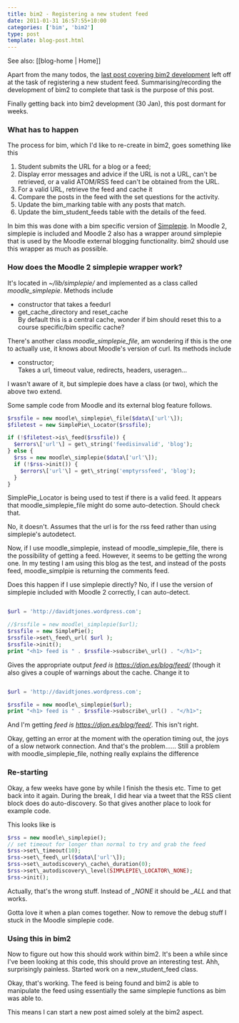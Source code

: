 ```yaml
---
title: bim2 - Registering a new student feed
date: 2011-01-31 16:57:55+10:00
categories: ['bim', 'bim2']
type: post
template: blog-post.html
---
```


See also: [[blog-home | Home]]

Apart from the many todos, the [last post covering bim2 development](/blog2/2010/12/30/progressing-the-student-interface-for-bim2/) left off at the task of registering a new student feed. Summarising/recording the development of bim2 to complete that task is the purpose of this post.

Finally getting back into bim2 development (30 Jan), this post dormant for weeks.

### What has to happen

The process for bim, which I'd like to re-create in bim2, goes something like this

1. Student submits the URL for a blog or a feed;
2. Display error messages and advice if the URL is not a URL, can't be retrieved, or a valid ATOM/RSS feed can't be obtained from the URL.
3. For a valid URL, retrieve the feed and cache it
4. Compare the posts in the feed with the set questions for the activity.
5. Update the bim\_marking table with any posts that match.
6. Update the bim\_student\_feeds table with the details of the feed.

In bim this was done with a bim specific version of [Simplepie](http://simplepie.org/). In Moodle 2, simplepie is included and Moodle 2 also has a wrapper around simplepie that is used by the Moodle external blogging functionality. bim2 should use this wrapper as much as possible.

### How does the Moodle 2 simplepie wrapper work?

It's located in _~/lib/simplepie/_ and implemented as a class called _moodle\_simplepie_. Methods include

- constructor that takes a feedurl
- get\_cache\_directory and reset\_cache  
    By default this is a central cache, wonder if bim should reset this to a course specific/bim specific cache?

There's another class _moodle\_simplepie\_file_, am wondering if this is the one to actually use, it knows about Moodle's version of curl. Its methods include

- constructor;  
    Takes a url, timeout value, redirects, headers, useragen...

I wasn't aware of it, but simplepie does have a class (or two), which the above two extend.

Some sample code from Moodle and its external blog feature follows.

```php 
$rssfile = new moodle\_simplepie\_file($data\['url'\]); 
$filetest = new SimplePie\_Locator($rssfile);

if (!$filetest->is\_feed($rssfile)) { 
  $errors\['url'\] = get\_string('feedisinvalid', 'blog'); 
} else { 
  $rss = new moodle\_simplepie($data\['url'\]); 
  if (!$rss->init()) { 
    $errors\['url'\] = get\_string('emptyrssfeed', 'blog'); 
  } 
}
```

SimplePie\_Locator is being used to test if there is a valid feed. It appears that moodle\_simplepie\_file might do some auto-detection. Should check that.

No, it doesn't. Assumes that the url is for the rss feed rather than using simplepie's autodetect.

Now, if I use moodle\_simplepie, instead of moodle\_simplepie\_file, there is the possibility of getting a feed. However, it seems to be getting the wrong one. In my testing I am using this blog as the test, and instead of the posts feed, moodle\_simplpie is returning the comments feed.

Does this happen if I use simplepie directly? No, if I use the version of simplepie included with Moodle 2 correctly, I can auto-detect.

```php

$url = 'http://davidtjones.wordpress.com';

//$rssfile = new moodle\_simplepie($url); 
$rssfile = new SimplePie(); 
$rssfile->set\_feed\_url( $url ); 
$rssfile->init(); 
print "<h1> feed is " . $rssfile->subscribe\_url() . "</h1>";
```

Gives the appropriate output _feed is https://djon.es/blog/feed/_ (though it also gives a couple of warnings about the cache. Change it to 
```php

$url = 'http://davidtjones.wordpress.com';

$rssfile = new moodle\_simplepie($url); 
print "<h1> feed is " . $rssfile->subscribe\_url() . "</h1>";
```

And I'm getting _feed is https://djon.es/blog/feed/_. This isn't right.

Okay, getting an error at the moment with the operation timing out, the joys of a slow network connection. And that's the problem...... Still a problem with moodle\_simplepie\_file, nothing really explains the difference

### Re-starting

Okay, a few weeks have gone by while I finish the thesis etc. Time to get back into it again. During the break, I did hear via a tweet that the RSS client block does do auto-discovery. So that gives another place to look for example code.

This looks like is 
```php
$rss = new moodle\_simplepie(); 
// set timeout for longer than normal to try and grab the feed 
$rss->set\_timeout(10); 
$rss->set\_feed\_url($data\['url'\]); 
$rss->set\_autodiscovery\_cache\_duration(0); 
$rss->set\_autodiscovery\_level(SIMPLEPIE\_LOCATOR\_NONE); 
$rss->init(); 
```

Actually, that's the wrong stuff. Instead of _\_NONE_ it should be _\_ALL_ and that works.

Gotta love it when a plan comes together. Now to remove the debug stuff I stuck in the Moodle simplepie code.

### Using this in bim2

Now to figure out how this should work within bim2. It's been a while since I've been looking at this code, this should prove an interesting test. Ahh, surprisingly painless. Started work on a new\_student\_feed class.

Okay, that's working. The feed is being found and bim2 is able to manipulate the feed using essentially the same simplepie functions as bim was able to.

This means I can start a new post aimed solely at the bim2 aspect.